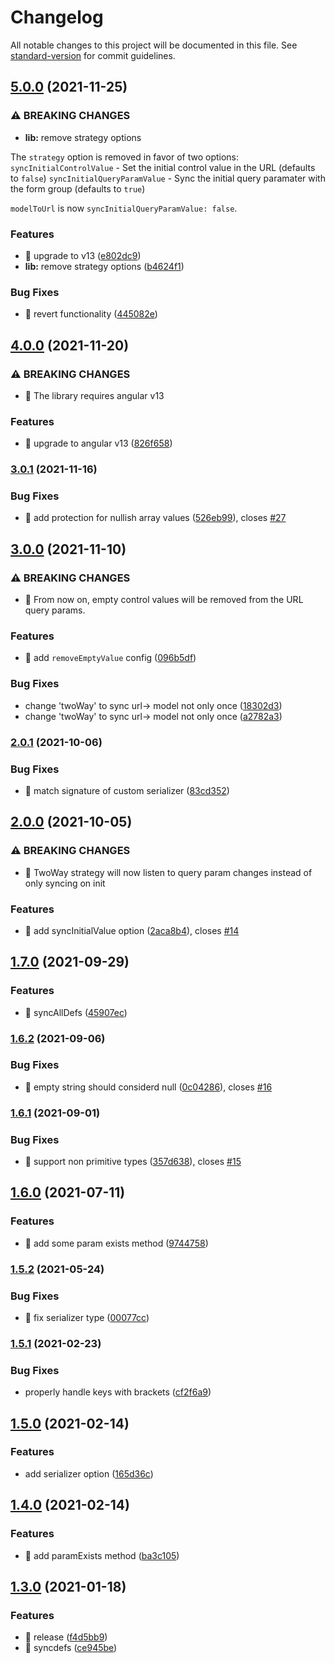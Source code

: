 # Changelog

All notable changes to this project will be documented in this file. See [standard-version](https://github.com/conventional-changelog/standard-version) for commit guidelines.

## [5.0.0](https://github.com/ngneat/bind-query-params/compare/v4.0.0...v5.0.0) (2021-11-25)


### ⚠ BREAKING CHANGES

* **lib:** remove strategy options

The `strategy` option is removed in favor of two options:
`syncInitialControlValue` - Set the initial control value in the URL (defaults to `false`)
`syncInitialQueryParamValue` - Sync the initial query paramater with the form group (defaults to `true`)

`modelToUrl` is now `syncInitialQueryParamValue: false`.

### Features

* 🎸 upgrade to v13 ([e802dc9](https://github.com/ngneat/bind-query-params/commit/e802dc9237c06f46357dbb5be6685588b334e101))
* **lib:** remove strategy options ([b4624f1](https://github.com/ngneat/bind-query-params/commit/b4624f148852c330538e7dda957107ec8b965223))


### Bug Fixes

* 🐛 revert functionality ([445082e](https://github.com/ngneat/bind-query-params/commit/445082eec2fdbd2bd58f6dacd56ec362bdc883c7))

## [4.0.0](https://github.com/ngneat/bind-query-params/compare/v3.0.1...v4.0.0) (2021-11-20)


### ⚠ BREAKING CHANGES

* 🧨 The library requires angular v13

### Features

* 🎸 upgrade to angular v13 ([826f658](https://github.com/ngneat/bind-query-params/commit/826f658cb54467be063885b47e70a0cd2a0e44da))

### [3.0.1](https://github.com/ngneat/bind-query-params/compare/v3.0.0...v3.0.1) (2021-11-16)


### Bug Fixes

* 🐛 add protection for nullish array values ([526eb99](https://github.com/ngneat/bind-query-params/commit/526eb999c5993e38cd18c85b53e6156cbeeb10d9)), closes [#27](https://github.com/ngneat/bind-query-params/issues/27)

## [3.0.0](https://github.com/ngneat/bind-query-params/compare/v2.0.1...v3.0.0) (2021-11-10)


### ⚠ BREAKING CHANGES

* 🧨 From now on, empty control values will be removed from the URL query
params.

### Features

* 🎸 add `removeEmptyValue` config ([096b5df](https://github.com/ngneat/bind-query-params/commit/096b5dfb3435dfa7cfbfb2efb3e5af4568a685b6))


### Bug Fixes

* change 'twoWay' to sync url-> model not only once ([18302d3](https://github.com/ngneat/bind-query-params/commit/18302d32030047389ed6c3eb88c7d894093915db))
* change 'twoWay' to sync url-> model not only once ([a2782a3](https://github.com/ngneat/bind-query-params/commit/a2782a3dc43c6f1c82fedc02089a59cc17187a76))

### [2.0.1](https://github.com/ngneat/bind-query-params/compare/v2.0.0...v2.0.1) (2021-10-06)


### Bug Fixes

* 🐛 match signature of custom serializer ([83cd352](https://github.com/ngneat/bind-query-params/commit/83cd352df74e6ea40497eff1d75d4afab9a34541))

## [2.0.0](https://github.com/ngneat/bind-query-params/compare/v1.7.0...v2.0.0) (2021-10-05)


### ⚠ BREAKING CHANGES

* 🧨 TwoWay strategy will now listen to query param changes instead of only
syncing on init

### Features

* 🎸 add syncInitialValue option ([2aca8b4](https://github.com/ngneat/bind-query-params/commit/2aca8b4d39a4d1f32ba5f1f8bf6ab1eab5e289bd)), closes [#14](https://github.com/ngneat/bind-query-params/issues/14)

## [1.7.0](https://github.com/ngneat/bind-query-params/compare/v1.6.2...v1.7.0) (2021-09-29)


### Features

* 🎸 syncAllDefs ([45907ec](https://github.com/ngneat/bind-query-params/commit/45907ec611a2928abedf88bed8af86fde7e8520a))

### [1.6.2](https://github.com/ngneat/bind-query-params/compare/v1.6.1...v1.6.2) (2021-09-06)


### Bug Fixes

* 🐛 empty string should considerd null ([0c04286](https://github.com/ngneat/bind-query-params/commit/0c04286314c2e2592675b8795e2f8c459dd0e81d)), closes [#16](https://github.com/ngneat/bind-query-params/issues/16)

### [1.6.1](https://github.com/ngneat/bind-query-params/compare/v1.6.0...v1.6.1) (2021-09-01)


### Bug Fixes

* 🐛 support non primitive types ([357d638](https://github.com/ngneat/bind-query-params/commit/357d63875a60a801bc5f33e7b37feab01e5106bc)), closes [#15](https://github.com/ngneat/bind-query-params/issues/15)

## [1.6.0](https://github.com/ngneat/bind-query-params/compare/v1.5.2...v1.6.0) (2021-07-11)


### Features

* 🎸 add some param exists method ([9744758](https://github.com/ngneat/bind-query-params/commit/9744758c9534cfc55e10535a90736f66250a83be))

### [1.5.2](https://github.com/ngneat/bind-query-params/compare/v1.5.1...v1.5.2) (2021-05-24)


### Bug Fixes

* 🐛 fix serializer type ([00077cc](https://github.com/ngneat/bind-query-params/commit/00077cc1ea5ae89b733bec810aff496aee378c89))

### [1.5.1](https://github.com/ngneat/bind-query-params/compare/v1.5.0...v1.5.1) (2021-02-23)


### Bug Fixes

* properly handle keys with brackets ([cf2f6a9](https://github.com/ngneat/bind-query-params/commit/cf2f6a9bf6058a1cccfc50be14b8ecec274a0456))

## [1.5.0](https://github.com/ngneat/bind-query-params/compare/v1.4.0...v1.5.0) (2021-02-14)


### Features

* add serializer option ([165d36c](https://github.com/ngneat/bind-query-params/commit/165d36c508bfc4d08b31af7595f0ce54a3bbbd16))

## [1.4.0](https://github.com/ngneat/bind-query-params/compare/v1.3.0...v1.4.0) (2021-02-14)


### Features

* 🎸 add paramExists method ([ba3c105](https://github.com/ngneat/bind-query-params/commit/ba3c105b0ca512b2e7566d7c72cce38e0abd940c))

## [1.3.0](https://github.com/ngneat/bind-query-params/compare/v1.2.0...v1.3.0) (2021-01-18)


### Features

* 🎸 release ([f4d5bb9](https://github.com/ngneat/bind-query-params/commit/f4d5bb9671a258cfd1ffcc284a8ac9a523a1c496))
* 🎸 syncdefs ([ce945be](https://github.com/ngneat/bind-query-params/commit/ce945bea672fad15adcc0b47a5584976c71a6b5b))
